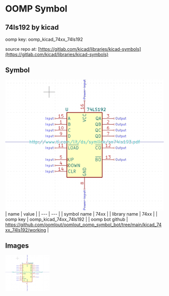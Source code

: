 # OOMP Symbol  
## 74ls192  by kicad  
  
oomp key: oomp_kicad_74xx_74ls192  
  
source repo at: [https://gitlab.com/kicad/libraries/kicad-symbols](https://gitlab.com/kicad/libraries/kicad-symbols)  
## Symbol  
  
[![working.png](working_600.png)](working.png)  
| name | value | 
| --- | --- | 
| symbol name | 74xx | 
| library name | 74xx | 
| oomp key | oomp_kicad_74xx_74ls192 | 
| oomp bot github | https://github.com/oomlout/oomlout_oomp_symbol_bot/tree/main/kicad_74xx_74ls192/working | 
## Images  
  
[![working.png](working_140.png)](working.png)  
